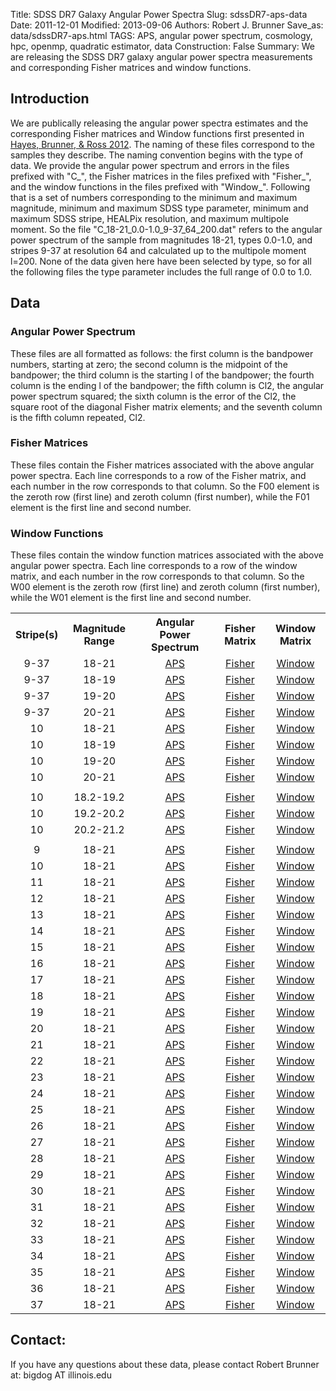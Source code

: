 Title: SDSS DR7 Galaxy Angular Power Spectra
Slug: sdssDR7-aps-data
Date: 2011-12-01
Modified: 2013-09-06
Authors: Robert J. Brunner
Save_as: data/sdssDR7-aps.html
TAGS: APS, angular power spectrum, cosmology, hpc, openmp, quadratic estimator, data
Construction: False
Summary: We are releasing the SDSS DR7 galaxy angular power spectra measurements and corresponding Fisher matrices and window functions.

## Introduction

We are publically releasing the angular power spectra estimates and the
corresponding Fisher matrices and Window functions first presented in
[Hayes, Brunner, & Ross 2012](http://adsabs.harvard.edu/abs/2012MNRAS.421.2043H).
The naming of these files correspond
to the samples they describe. The naming convention begins with the type
of data. We provide the angular power spectrum and errors in the files
prefixed with "C_", the Fisher matrices in the files prefixed with
"Fisher_", and the window functions in the files prefixed with
"Window_". Following that is a set of numbers corresponding to the
minimum and maximum magnitude, minimum and maximum SDSS type parameter,
minimum and maximum SDSS stripe, HEALPix resolution, and maximum
multipole moment. So the file "C_18-21_0.0-1.0_9-37_64_200.dat" refers
to the angular power spectrum of the sample from magnitudes 18-21, types
0.0-1.0, and stripes 9-37 at resolution 64 and calculated up to the
multipole moment l=200. None of the data given here have been selected
by type, so for all the following files the type parameter includes the
full range of 0.0 to 1.0.

## Data

### Angular Power Spectrum

These files are all formatted as follows: the first column is the
bandpower numbers, starting at zero; the second column is the midpoint
of the bandpower; the third column is the starting l of the bandpower;
the fourth column is the ending l of the bandpower; the fifth column is
Cl2, the angular power spectrum squared; the sixth column is the error
of the Cl2, the square root of the diagonal Fisher matrix elements; and
the seventh column is the fifth column repeated, Cl2.

### Fisher Matrices

These files contain the Fisher matrices associated with the above
angular power spectra. Each line corresponds to a row of the Fisher
matrix, and each number in the row corresponds to that column. So the
F00 element is the zeroth row (first line) and zeroth column (first
number), while the F01 element is the first line and second number.

### Window Functions

These files contain the window function matrices associated with the
above angular power spectra. Each line corresponds to a row of the
window matrix, and each number in the row corresponds to that column. So
the W00 element is the zeroth row (first line) and zeroth column (first
number), while the W01 element is the first line and second number.

<table>
<tbody>
<tr>
<th><center>Stripe(s)</center></th>
<th><center>Magnitude Range</center></th>
<th><center>Angular Power Spectrum</center></th>
<th><center>Fisher Matrix</center></th>
<th><center>Window Matrix</center></th>
</tr>
<tr>
<td><center>9-37</center></td>
<td><center>18-21</center></td>
<td><center><a href="/static/data/apsqe/C_18-21_0.0-1.0_9-37_64_200.dat">APS</a></center></td>
<td><center><a href="/static/data/apsqe/Fisher_18-21_0.0-1.0_9-37_64_200.dat">Fisher</a></center></td>
<td><center><a href="/static/data/apsqe/Window_18-21_0.0-1.0_9-37_64_200.dat">Window</a></center></td>
</tr>
<tr>
<td><center>9-37</center></td>
<td><center>18-19</center></td>
<td><center><a href="/static/data/apsqe/C_18-19_0.0-1.0_9-37_64_200.dat">APS</a></center></td>
<td><center><a href="/static/data/apsqe/Fisher_18-19_0.0-1.0_9-37_64_200.dat">Fisher</a></center></td>
<td><center><a href="/static/data/apsqe/Window_18-19_0.0-1.0_9-37_64_200.dat">Window</a></center></td>
</tr>
<tr>
<td><center>9-37</center></td>
<td><center>19-20</center></td>
<td><center><a href="/static/data/apsqe/C_19-20_0.0-1.0_9-37_64_200.dat">APS</a></center></td>
<td><center><a href="/static/data/apsqe/Fisher_19-20_0.0-1.0_9-37_64_200.dat">Fisher</a></center></td>
<td><center><a href="/static/data/apsqe/Window_19-20_0.0-1.0_9-37_64_200.dat">Window</a></center></td>
</tr>
<tr>
<td><center>9-37</center></td>
<td><center>20-21</center></td>
<td><center><a href="/static/data/apsqe/C_20-21_0.0-1.0_9-37_64_200.dat">APS</a></center></td>
<td><center><a href="/static/data/apsqe/Fisher_20-21_0.0-1.0_9-37_64_200.dat">Fisher</a></center></td>
<td><center><a href="/static/data/apsqe/Window_20-21_0.0-1.0_9-37_64_200.dat">Window</a></center></td>
</tr>
<tr>
<td><center>10</center></td>
<td><center>18-21</center></td>
<td><center><a href="/static/data/apsqe/C_18-21_0.0-1.0_10-10_256_1000.dat">APS</a></center></td>
<td><center><a href="/static/data/apsqe/Fisher_18-21_0.0-1.0_10-10_256_1000.dat">Fisher</a></center></td>
<td><center><a href="/static/data/apsqe/Window_18-21_0.0-1.0_10-10_256_1000.dat">Window</a></center></td>
</tr>
<tr>
<td><center>10</center></td>
<td><center>18-19</center></td>
<td><center><a href="/static/data/apsqe/C_18-19_0.0-1.0_10-10_256_1000.dat">APS</a></center></td>
<td><center><a href="/static/data/apsqe/Fisher_18-19_0.0-1.0_10-10_256_1000.dat">Fisher</a></center></td>
<td><center><a href="/static/data/apsqe/Window_18-19_0.0-1.0_10-10_256_1000.dat">Window</a></center></td>
</tr>
<tr>
<td><center>10</center></td>
<td><center>19-20</center></td>
<td><center><a href="/static/data/apsqe/C_19-20_0.0-1.0_10-10_256_1000.dat">APS</a></center></td>
<td><center><a href="/static/data/apsqe/Fisher_19-20_0.0-1.0_10-10_256_1000.dat">Fisher</a></center></td>
<td><center><a href="/static/data/apsqe/Window_19-20_0.0-1.0_10-10_256_1000.dat">Window</a></center></td>
</tr>
<tr>
<td><center>10</center></td>
<td><center>20-21</center></td>
<td><center><a href="/static/data/apsqe/C_20-21_0.0-1.0_10-10_256_1000.dat">APS</a></center></td>
<td><center><a href="/static/data/apsqe/Fisher_20-21_0.0-1.0_10-10_256_1000.dat">Fisher</a></center></td>
<td><center><a href="/static/data/apsqe/Window_20-21_0.0-1.0_10-10_256_1000.dat">Window</a></center></td>
</tr>
<tr>
<td></td>
<td></td>
<td></td>
<td></td>
<td></td>
</tr>
<tr>
<td><center>10</center></td>
<td><center>18.2-19.2</center></td>
<td><center><a href="/static/data/apsqe/C_18.2-19.2_0.0-1.0_10-10_256_1000.dat">APS</a></center></td>
<td><center><a href="/static/data/apsqe/Fisher_18.2-19.2_0.0-1.0_10-10_256_1000.dat">Fisher</a></center></td>
<td><center><a href="/static/data/apsqe/Window_18.2-19.2_0.0-1.0_10-10_256_1000.dat">Window</a></center></td>
</tr>
<tr>
<td><center>10</center></td>
<td><center>19.2-20.2</center></td>
<td><center><a href="/static/data/apsqe/C_19.2-20.2_0.0-1.0_10-10_256_1000.dat">APS</a></center></td>
<td><center><a href="/static/data/apsqe/Fisher_19.2-20.2_0.0-1.0_10-10_256_1000.dat">Fisher</a></center></td>
<td><center><a href="/static/data/apsqe/Window_19.2-20.2_0.0-1.0_10-10_256_1000.dat">Window</a></center></td>
</tr>
<tr>
<td><center>10</center></td>
<td><center>20.2-21.2</center></td>
<td><center><a href="/static/data/apsqe/C_20.2-21.2_0.0-1.0_10-10_256_1000.dat">APS</a></center></td>
<td><center><a href="/static/data/apsqe/Fisher_20.2-21.2_0.0-1.0_10-10_256_1000.dat">Fisher</a></center></td>
<td><center><a href="/static/data/apsqe/Window_20.2-21.2_0.0-1.0_10-10_256_1000.dat">Window</a></center></td>
</tr>
<tr>
<td></td>
<td></td>
<td></td>
<td></td>
<td></td>
</tr>
<tr>
<td><center>9</center></td>
<td><center>18-21</center></td>
<td><center><a href="/static/data/apsqe/C_18-21_0.0-1.0_9-9_256_1000.dat">APS</a></center></td>
<td><center><a href="/static/data/apsqe/Fisher_18-21_0.0-1.0_9-9_256_1000.dat">Fisher</a></center></td>
<td><center><a href="/static/data/apsqe/Window_18-21_0.0-1.0_9-9_256_1000.dat">Window</a></center></td>
</tr>
<tr>
<td><center>10</center></td>
<td><center>18-21</center></td>
<td><center><a href="/static/data/apsqe/C_18-21_0.0-1.0_10-10_256_1000.dat">APS</a></center></td>
<td><center><a href="/static/data/apsqe/Fisher_18-21_0.0-1.0_10-10_256_1000.dat">Fisher</a></center></td>
<td><center><a href="/static/data/apsqe/Window_18-21_0.0-1.0_10-10_256_1000.dat">Window</a></center></td>
</tr>
<tr>
<td><center>11</center></td>
<td><center>18-21</center></td>
<td><center><a href="/static/data/apsqe/C_18-21_0.0-1.0_11-11_256_1000.dat">APS</a></center></td>
<td><center><a href="/static/data/apsqe/Fisher_18-21_0.0-1.0_11-11_256_1000.dat">Fisher</a></center></td>
<td><center><a href="/static/data/apsqe/Window_18-21_0.0-1.0_11-11_256_1000.dat">Window</a></center></td>
</tr>
<tr>
<td><center>12</center></td>
<td><center>18-21</center></td>
<td><center><a href="/static/data/apsqe/C_18-21_0.0-1.0_12-12_256_1000.dat">APS</a></center></td>
<td><center><a href="/static/data/apsqe/Fisher_18-21_0.0-1.0_12-12_256_1000.dat">Fisher</a></center></td>
<td><center><a href="/static/data/apsqe/Window_18-21_0.0-1.0_12-12_256_1000.dat">Window</a></center></td>
</tr>
<tr>
<td><center>13</center></td>
<td><center>18-21</center></td>
<td><center><a href="/static/data/apsqe/C_18-21_0.0-1.0_13-13_256_1000.dat">APS</a></center></td>
<td><center><a href="/static/data/apsqe/Fisher_18-21_0.0-1.0_13-13_256_1000.dat">Fisher</a></center></td>
<td><center><a href="/static/data/apsqe/Window_18-21_0.0-1.0_13-13_256_1000.dat">Window</a></center></td>
</tr>
<tr>
<td><center>14</center></td>
<td><center>18-21</center></td>
<td><center><a href="/static/data/apsqe/C_18-21_0.0-1.0_14-14_256_1000.dat">APS</a></center></td>
<td><center><a href="/static/data/apsqe/Fisher_18-21_0.0-1.0_14-14_256_1000.dat">Fisher</a></center></td>
<td><center><a href="/static/data/apsqe/Window_18-21_0.0-1.0_14-14_256_1000.dat">Window</a></center></td>
</tr>
<tr>
<td><center>15</center></td>
<td><center>18-21</center></td>
<td><center><a href="/static/data/apsqe/C_18-21_0.0-1.0_15-15_256_1000.dat">APS</a></center></td>
<td><center><a href="/static/data/apsqe/Fisher_18-21_0.0-1.0_15-15_256_1000.dat">Fisher</a></center></td>
<td><center><a href="/static/data/apsqe/Window_18-21_0.0-1.0_15-15_256_1000.dat">Window</a></center></td>
</tr>
<tr>
<td><center>16</center></td>
<td><center>18-21</center></td>
<td><center><a href="/static/data/apsqe/C_18-21_0.0-1.0_16-16_256_1000.dat">APS</a></center></td>
<td><center><a href="/static/data/apsqe/Fisher_18-21_0.0-1.0_16-16_256_1000.dat">Fisher</a></center></td>
<td><center><a href="/static/data/apsqe/Window_18-21_0.0-1.0_16-16_256_1000.dat">Window</a></center></td>
</tr>
<tr>
<td><center>17</center></td>
<td><center>18-21</center></td>
<td><center><a href="/static/data/apsqe/C_18-21_0.0-1.0_17-17_256_1000.dat">APS</a></center></td>
<td><center><a href="/static/data/apsqe/Fisher_18-21_0.0-1.0_17-17_256_1000.dat">Fisher</a></center></td>
<td><center><a href="/static/data/apsqe/Window_18-21_0.0-1.0_17-17_256_1000.dat">Window</a></center></td>
</tr>
<tr>
<td><center>18</center></td>
<td><center>18-21</center></td>
<td><center><a href="/static/data/apsqe/C_18-21_0.0-1.0_18-18_256_1000.dat">APS</a></center></td>
<td><center><a href="/static/data/apsqe/Fisher_18-21_0.0-1.0_18-18_256_1000.dat">Fisher</a></center></td>
<td><center><a href="/static/data/apsqe/Window_18-21_0.0-1.0_18-18_256_1000.dat">Window</a></center></td>
</tr>
<tr>
<td><center>19</center></td>
<td><center>18-21</center></td>
<td><center><a href="/static/data/apsqe/C_18-21_0.0-1.0_19-19_256_1000.dat">APS</a></center></td>
<td><center><a href="/static/data/apsqe/Fisher_18-21_0.0-1.0_19-19_256_1000.dat">Fisher</a></center></td>
<td><center><a href="/static/data/apsqe/Window_18-21_0.0-1.0_19-19_256_1000.dat">Window</a></center></td>
</tr>
<tr>
<td><center>20</center></td>
<td><center>18-21</center></td>
<td><center><a href="/static/data/apsqe/C_18-21_0.0-1.0_20-20_256_1000.dat">APS</a></center></td>
<td><center><a href="/static/data/apsqe/Fisher_18-21_0.0-1.0_20-20_256_1000.dat">Fisher</a></center></td>
<td><center><a href="/static/data/apsqe/Window_18-21_0.0-1.0_20-20_256_1000.dat">Window</a></center></td>
</tr>
<tr>
<td><center>21</center></td>
<td><center>18-21</center></td>
<td><center><a href="/static/data/apsqe/C_18-21_0.0-1.0_21-21_256_1000.dat">APS</a></center></td>
<td><center><a href="/static/data/apsqe/Fisher_18-21_0.0-1.0_21-21_256_1000.dat">Fisher</a></center></td>
<td><center><a href="/static/data/apsqe/Window_18-21_0.0-1.0_21-21_256_1000.dat">Window</a></center></td>
</tr>
<tr>
<td><center>22</center></td>
<td><center>18-21</center></td>
<td><center><a href="/static/data/apsqe/C_18-21_0.0-1.0_22-22_256_1000.dat">APS</a></center></td>
<td><center><a href="/static/data/apsqe/Fisher_18-21_0.0-1.0_22-22_256_1000.dat">Fisher</a></center></td>
<td><center><a href="/static/data/apsqe/Window_18-21_0.0-1.0_22-22_256_1000.dat">Window</a></center></td>
</tr>
<tr>
<td><center>23</center></td>
<td><center>18-21</center></td>
<td><center><a href="/static/data/apsqe/C_18-21_0.0-1.0_23-23_256_1000.dat">APS</a></center></td>
<td><center><a href="/static/data/apsqe/Fisher_18-21_0.0-1.0_23-23_256_1000.dat">Fisher</a></center></td>
<td><center><a href="/static/data/apsqe/Window_18-21_0.0-1.0_23-23_256_1000.dat">Window</a></center></td>
</tr>
<tr>
<td><center>24</center></td>
<td><center>18-21</center></td>
<td><center><a href="/static/data/apsqe/C_18-21_0.0-1.0_24-24_256_1000.dat">APS</a></center></td>
<td><center><a href="/static/data/apsqe/Fisher_18-21_0.0-1.0_24-24_256_1000.dat">Fisher</a></center></td>
<td><center><a href="/static/data/apsqe/Window_18-21_0.0-1.0_24-24_256_1000.dat">Window</a></center></td>
</tr>
<tr>
<td><center>25</center></td>
<td><center>18-21</center></td>
<td><center><a href="/static/data/apsqe/C_18-21_0.0-1.0_25-25_256_1000.dat">APS</a></center></td>
<td><center><a href="/static/data/apsqe/Fisher_18-21_0.0-1.0_25-25_256_1000.dat">Fisher</a></center></td>
<td><center><a href="/static/data/apsqe/Window_18-21_0.0-1.0_25-25_256_1000.dat">Window</a></center></td>
</tr>
<tr>
<td><center>26</center></td>
<td><center>18-21</center></td>
<td><center><a href="/static/data/apsqe/C_18-21_0.0-1.0_26-26_256_1000.dat">APS</a></center></td>
<td><center><a href="/static/data/apsqe/Fisher_18-21_0.0-1.0_26-26_256_1000.dat">Fisher</a></center></td>
<td><center><a href="/static/data/apsqe/Window_18-21_0.0-1.0_26-26_256_1000.dat">Window</a></center></td>
</tr>
<tr>
<td><center>27</center></td>
<td><center>18-21</center></td>
<td><center><a href="/static/data/apsqe/C_18-21_0.0-1.0_27-27_256_1000.dat">APS</a></center></td>
<td><center><a href="/static/data/apsqe/Fisher_18-21_0.0-1.0_27-27_256_1000.dat">Fisher</a></center></td>
<td><center><a href="/static/data/apsqe/Window_18-21_0.0-1.0_27-27_256_1000.dat">Window</a></center></td>
</tr>
<tr>
<td><center>28</center></td>
<td><center>18-21</center></td>
<td><center><a href="/static/data/apsqe/C_18-21_0.0-1.0_28-28_256_1000.dat">APS</a></center></td>
<td><center><a href="/static/data/apsqe/Fisher_18-21_0.0-1.0_28-28_256_1000.dat">Fisher</a></center></td>
<td><center><a href="/static/data/apsqe/Window_18-21_0.0-1.0_28-28_256_1000.dat">Window</a></center></td>
</tr>
<tr>
<td><center>29</center></td>
<td><center>18-21</center></td>
<td><center><a href="/static/data/apsqe/C_18-21_0.0-1.0_29-29_256_1000.dat">APS</a></center></td>
<td><center><a href="/static/data/apsqe/Fisher_18-21_0.0-1.0_29-29_256_1000.dat">Fisher</a></center></td>
<td><center><a href="/static/data/apsqe/Window_18-21_0.0-1.0_29-29_256_1000.dat">Window</a></center></td>
</tr>
<tr>
<td><center>30</center></td>
<td><center>18-21</center></td>
<td><center><a href="/static/data/apsqe/C_18-21_0.0-1.0_30-30_256_1000.dat">APS</a></center></td>
<td><center><a href="/static/data/apsqe/Fisher_18-21_0.0-1.0_30-30_256_1000.dat">Fisher</a></center></td>
<td><center><a href="/static/data/apsqe/Window_18-21_0.0-1.0_30-30_256_1000.dat">Window</a></center></td>
</tr>
<tr>
<td><center>31</center></td>
<td><center>18-21</center></td>
<td><center><a href="/static/data/apsqe/C_18-21_0.0-1.0_31-31_256_1000.dat">APS</a></center></td>
<td><center><a href="/static/data/apsqe/Fisher_18-21_0.0-1.0_31-31_256_1000.dat">Fisher</a></center></td>
<td><center><a href="/static/data/apsqe/Window_18-21_0.0-1.0_31-31_256_1000.dat">Window</a></center></td>
</tr>
<tr>
<td><center>32</center></td>
<td><center>18-21</center></td>
<td><center><a href="/static/data/apsqe/C_18-21_0.0-1.0_32-32_256_1000.dat">APS</a></center></td>
<td><center><a href="/static/data/apsqe/Fisher_18-21_0.0-1.0_32-32_256_1000.dat">Fisher</a></center></td>
<td><center><a href="/static/data/apsqe/Window_18-21_0.0-1.0_32-32_256_1000.dat">Window</a></center></td>
</tr>
<tr>
<td><center>33</center></td>
<td><center>18-21</center></td>
<td><center><a href="/static/data/apsqe/C_18-21_0.0-1.0_33-33_256_1000.dat">APS</a></center></td>
<td><center><a href="/static/data/apsqe/Fisher_18-21_0.0-1.0_33-33_256_1000.dat">Fisher</a></center></td>
<td><center><a href="/static/data/apsqe/Window_18-21_0.0-1.0_33-33_256_1000.dat">Window</a></center></td>
</tr>
<tr>
<td><center>34</center></td>
<td><center>18-21</center></td>
<td><center><a href="/static/data/apsqe/C_18-21_0.0-1.0_34-34_256_1000.dat">APS</a></center></td>
<td><center><a href="/static/data/apsqe/Fisher_18-21_0.0-1.0_34-34_256_1000.dat">Fisher</a></center></td>
<td><center><a href="/static/data/apsqe/Window_18-21_0.0-1.0_34-34_256_1000.dat">Window</a></center></td>
</tr>
<tr>
<td><center>35</center></td>
<td><center>18-21</center></td>
<td><center><a href="/static/data/apsqe/C_18-21_0.0-1.0_35-35_256_1000.dat">APS</a></center></td>
<td><center><a href="/static/data/apsqe/Fisher_18-21_0.0-1.0_35-35_256_1000.dat">Fisher</a></center></td>
<td><center><a href="/static/data/apsqe/Window_18-21_0.0-1.0_35-35_256_1000.dat">Window</a></center></td>
</tr>
<tr>
<td><center>36</center></td>
<td><center>18-21</center></td>
<td><center><a href="/static/data/apsqe/C_18-21_0.0-1.0_36-36_256_1000.dat">APS</a></center></td>
<td><center><a href="/static/data/apsqe/Fisher_18-21_0.0-1.0_36-36_256_1000.dat">Fisher</a></center></td>
<td><center><a href="/static/data/apsqe/Window_18-21_0.0-1.0_36-36_256_1000.dat">Window</a></center></td>
</tr>
<tr>
<td><center>37</center></td>
<td><center>18-21</center></td>
<td><center><a href="/static/data/apsqe/C_18-21_0.0-1.0_37-37_256_1000.dat">APS</a></center></td>
<td><center><a href="/static/data/apsqe/Fisher_18-21_0.0-1.0_37-37_256_1000.dat">Fisher</a></center></td>
<td><center><a href="/static/data/apsqe/Window_18-21_0.0-1.0_37-37_256_1000.dat">Window</a></center></td>
</tr>
</table>
</tbody>


## Contact:

If you have any questions about these data, please contact Robert
Brunner at: bigdog AT illinois.edu
